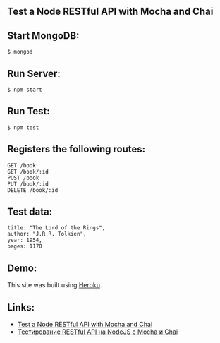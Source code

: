 ## Test a Node RESTful API with Mocha and Chai

## Start MongoDB:
```
$ mongod
```

## Run Server:
```
$ npm start
```

## Run Test:
```
$ npm test
```

## Registers the following routes:
```
GET /book
GET /book/:id
POST /book
PUT /book/:id
DELETE /book/:id
```

## Test data:
```
title: "The Lord of the Rings",
author: "J.R.R. Tolkien",
year: 1954,
pages: 1170
```

## Demo:
This site was built using [Heroku](https://node-api-tdd.herokuapp.com/).

## Links:
- [Test a Node RESTful API with Mocha and Chai](https://scotch.io/tutorials/test-a-node-restful-api-with-mocha-and-chai)
- [Тестирование RESTful API на NodeJS с Mocha и Chai](https://habrahabr.ru/post/308352/)
